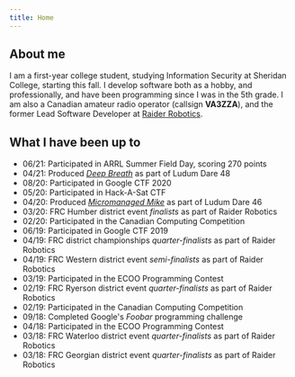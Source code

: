 ```yaml
---
title: Home
---
```

## About me

I am a first-year college student, studying Information Security at Sheridan College, starting this fall. I develop software both as a hobby, and professionally, and have been programming since I was in the 5th grade. I am also a Canadian amateur radio operator (callsign **VA3ZZA**), and the former Lead Software Developer at [Raider Robotics](https://github.com/frc5024).

## What I have been up to

- <span class="gray">06/21:</span> Participated in ARRL Summer Field Day, scoring 270 points
- <span class="gray">04/21:</span> Produced [*Deep Breath*](https://github.com/Ewpratten/ludum-dare-48) as part of Ludum Dare 48
- <span class="gray">08/20:</span> Participated in Google CTF 2020
- <span class="gray">05/20:</span> Participated in Hack-A-Sat CTF
- <span class="gray">04/20:</span> Produced [*Micromanaged Mike*](https://ldjam.com/events/ludum-dare/46/micromanaged-mike) as part of Ludum Dare 46
- <span class="gray">03/20:</span> FRC Humber district event *finalists* as part of Raider Robotics
- <span class="gray">02/20:</span> Participated in the Canadian Computing Competition
- <span class="gray">06/19:</span> Participated in Google CTF 2019
- <span class="gray">04/19:</span> FRC district championships *quarter-finalists* as part of Raider Robotics
- <span class="gray">04/19:</span> FRC Western district event *semi-finalists* as part of Raider Robotics
- <span class="gray">03/19:</span> Participated in the ECOO Programming Contest
- <span class="gray">02/19:</span> FRC Ryerson district event *quarter-finalists* as part of Raider Robotics
- <span class="gray">02/19:</span> Participated in the Canadian Computing Competition
- <span class="gray">09/18:</span> Completed Google's *Foobar* programming challenge
- <span class="gray">04/18:</span> Participated in the ECOO Programming Contest
- <span class="gray">03/18:</span> FRC Waterloo district event *quarter-finalists* as part of Raider Robotics
- <span class="gray">03/18:</span> FRC Georgian district event *quarter-finalists* as part of Raider Robotics